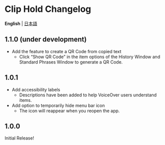 # Clip Hold Changelog
**English** | [日本語](docs/CHANGELOG-ja.md)

## 1.1.0 (under development)
- Add the feature to create a QR Code from copied text
  - Click “Show QR Code” in the item options of the History Window and Standard Phrases Window to generate a QR Code.

## 1.0.1
- Add accessibility labels
  - Descriptions have been added to help VoiceOver users understand items.
- Add option to temporarily hide menu bar icon
  - The icon will reappear when you reopen the app.

## 1.0.0
Initial Release!